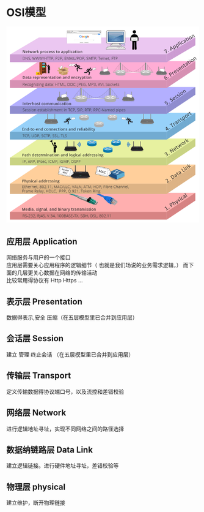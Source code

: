 # OSI模型
![Image text](./osi-model.png)

## 应用层 Application
网络服务与用户的一个接口
<br/> 
应用层需要关心应用程序的逻辑细节（ 也就是我们场说的业务需求逻辑，） 而下面的几层更关心数据在网络的传输活动
<br/>
比较常用得协议有 Http Https ...
## 表示层 Presentation
数据得表示,安全 压缩（在五层模型里已合并到应用层）
## 会话层 Session
建立 管理 终止会话 （在五层模型里已合并到应用层）
## 传输层 Transport
定义传输数据得协议端口号，以及流控和差错校验
## 网络层 Network
进行逻辑地址寻址，实现不同网络之间的路径选择
## 数据纳链路层 Data Link
建立逻辑链接。进行硬件地址寻址，差错校验等
## 物理层 physical
建立维护，断开物理链接
